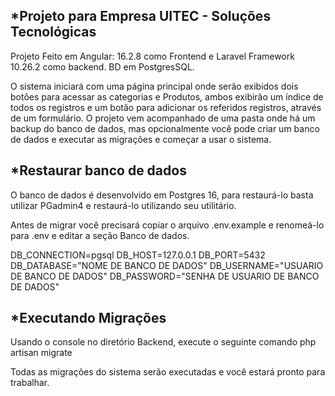 *Projeto para Empresa UITEC - Soluções Tecnológicas
--------------------------------------------------
Projeto Feito em Angular: 16.2.8 como Frontend e Laravel Framework 10.26.2 como backend. BD em PostgresSQL.

O sistema iniciará com uma página principal onde serão exibidos dois botões para acessar as categorias e Produtos, ambos exibirão um índice de todos os registros e um botão para adicionar os referidos registros, através de um formulário.
O projeto vem acompanhado de uma pasta onde há um backup do banco de dados, mas opcionalmente você pode criar um banco de dados e executar as migrações e começar a usar o sistema.


*Restaurar banco de dados
----------------------------------------
O banco de dados é desenvolvido em Postgres 16, para restaurá-lo basta utilizar PGadmin4 e restaurá-lo utilizando seu utilitário.

Antes de migrar você precisará copiar o arquivo .env.example e renomeá-lo para .env e editar a seção Banco de dados.

DB_CONNECTION=pgsql
DB_HOST=127.0.0.1
DB_PORT=5432
DB_DATABASE="NOME DE BANCO DE DADOS"
DB_USERNAME="USUARIO DE BANCO DE DADOS"
DB_PASSWORD="SENHA DE USUARIO DE BANCO DE DADOS"


*Executando Migrações
--------------------------------------
Usando o console no diretório Backend, execute o seguinte comando
php artisan migrate

Todas as migrações do sistema serão executadas e você estará pronto para trabalhar.



